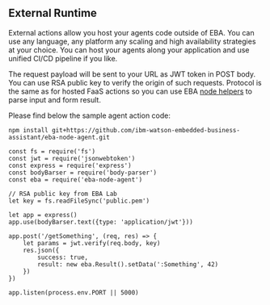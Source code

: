 ## External Runtime

External actions allow you host your agents code outside of EBA. You can use any language, any platform any scaling and high availability strategies at your choice. You can host your agents along your application and use unified CI/CD pipeline if you like.

The request payload will be sent to your URL as JWT token in POST body. You can use RSA public key to verify the origin of such requests. Protocol is the same as for hosted FaaS actions so you can use EBA [node helpers](./NodeHelpers.md) to parse input and form result.

Please find below the sample agent action code:
```
npm install git+https://github.com/ibm-watson-embedded-business-assistant/eba-node-agent.git
```

```
const fs = require('fs')
const jwt = require('jsonwebtoken')
const express = require('express')
const bodyBarser = require('body-parser')
const eba = require('eba-node-agent')

// RSA public key from EBA Lab
let key = fs.readFileSync('public.pem')

let app = express()
app.use(bodyBarser.text({type: 'application/jwt'}))

app.post('/getSomething', (req, res) => {
    let params = jwt.verify(req.body, key)
    res.json({
        success: true,
        result: new eba.Result().setData(':Something', 42)
    })
})

app.listen(process.env.PORT || 5000)
```
